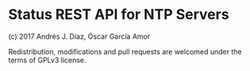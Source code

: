 # Status REST API for NTP Servers

(c) 2017 Andrés J. Díaz, Óscar García Amor

Redistribution, modifications and pull requests are welcomed under the terms of GPLv3 license.
